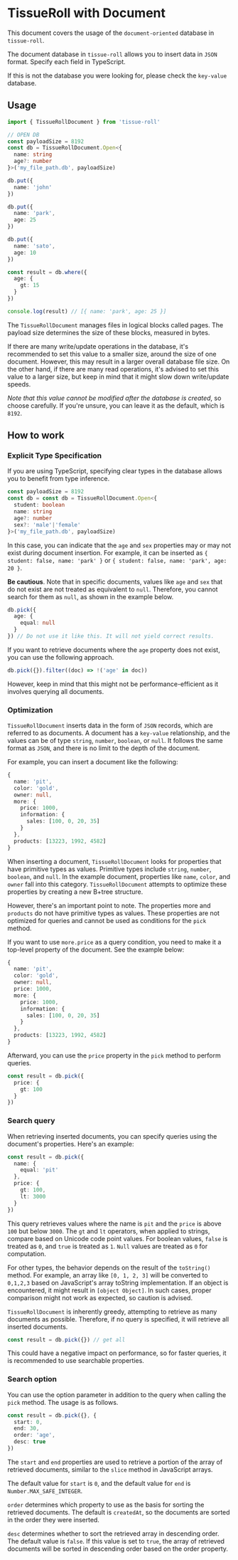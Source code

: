 # TissueRoll with Document

This document covers the usage of the `document-oriented` database in `tissue-roll`.

The document database in `tissue-roll` allows you to insert data in `JSON` format. Specify each field in TypeScript.

If this is not the database you were looking for, please check the `key-value` database.

## Usage

```typescript
import { TissueRollDocument } from 'tissue-roll'

// OPEN DB
const payloadSize = 8192
const db = TissueRollDocument.Open<{
  name: string
  age?: number
}>('my_file_path.db', payloadSize)

db.put({
  name: 'john'
})

db.put({
  name: 'park',
  age: 25
})

db.put({
  name: 'sato',
  age: 10
})

const result = db.where({
  age: {
    gt: 15
  }
})

console.log(result) // [{ name: 'park', age: 25 }]
```

The `TissueRollDocument` manages files in logical blocks called pages. The payload size determines the size of these blocks, measured in bytes.

If there are many write/update operations in the database, it's recommended to set this value to a smaller size, around the size of one document. However, this may result in a larger overall database file size. On the other hand, if there are many read operations, it's advised to set this value to a larger size, but keep in mind that it might slow down write/update speeds.

*Note that this value cannot be modified after the database is created*, so choose carefully. If you're unsure, you can leave it as the default, which is `8192`.

## How to work

### Explicit Type Specification

If you are using TypeScript, specifying clear types in the database allows you to benefit from type inference.

```typescript
const payloadSize = 8192
const db = const db = TissueRollDocument.Open<{
  student: boolean
  name: string
  age?: number
  sex?: 'male'|'female'
}>('my_file_path.db', payloadSize)
```

In this case, you can indicate that the `age` and `sex` properties may or may not exist during document insertion. For example, it can be inserted as `{ student: false, name: 'park' }` or `{ student: false, name: 'park', age: 20 }`.

**Be cautious**. Note that in specific documents, values like `age` and `sex` that do not exist are not treated as equivalent to `null`. Therefore, you cannot search for them as `null`, as shown in the example below.

```typescript
db.pick({
  age: {
    equal: null
  }
}) // Do not use it like this. It will not yield correct results.
```

If you want to retrieve documents where the `age` property does not exist, you can use the following approach.

```typescript
db.pick({}).filter((doc) => !('age' in doc))
```

However, keep in mind that this might not be performance-efficient as it involves querying all documents.

### Optimization

`TissueRollDocument` inserts data in the form of `JSON` records, which are referred to as documents. A document has a `key-value` relationship, and the values can be of type `string`, `number`, `boolean`, or `null`. It follows the same format as `JSON`, and there is no limit to the depth of the document.

For example, you can insert a document like the following:

```typescript
{
  name: 'pit',
  color: 'gold',
  owner: null,
  more: {
    price: 1000,
    information: {
      sales: [100, 0, 20, 35]
    }
  },
  products: [13223, 1992, 4582]
}
```

When inserting a document, `TissueRollDocument` looks for properties that have primitive types as values. Primitive types include `string`, `number`, `boolean`, and `null`. In the example document, properties like `name`, `color`, and `owner` fall into this category. `TissueRollDocument` attempts to optimize these properties by creating a new B+tree structure.

However, there's an important point to note. The properties more and `products` do not have primitive types as values. These properties are not optimized for queries and cannot be used as conditions for the `pick` method.

If you want to use `more.price` as a query condition, you need to make it a top-level property of the document. See the example below:

```typescript
{
  name: 'pit',
  color: 'gold',
  owner: null,
  price: 1000,
  more: {
    price: 1000,
    information: {
      sales: [100, 0, 20, 35]
    }
  },
  products: [13223, 1992, 4582]
}
```

Afterward, you can use the `price` property in the `pick` method to perform queries.

```typescript
const result = db.pick({
  price: {
    gt: 100
  }
})
```

### Search query

When retrieving inserted documents, you can specify queries using the document's properties. Here's an example:

```typescript
const result = db.pick({
  name: {
    equal: 'pit'
  },
  price: {
    gt: 100,
    lt: 3000
  }
})
```

This query retrieves values where the name is `pit` and the `price` is above `100` but below `3000`. The `gt` and `lt` operators, when applied to strings, compare based on Unicode code point values. For boolean values, `false` is treated as `0`, and `true` is treated as `1`. `Null` values are treated as `0` for computation.

For other types, the behavior depends on the result of the `toString()` method. For example, an array like `[0, 1, 2, 3]` will be converted to `0,1,2,3` based on JavaScript's array toString implementation. If an object is encountered, it might result in `[object Object]`. In such cases, proper comparison might not work as expected, so caution is advised.

`TissueRollDocument` is inherently greedy, attempting to retrieve as many documents as possible. Therefore, if no query is specified, it will retrieve all inserted documents.

```typescript
const result = db.pick({}) // get all
```

This could have a negative impact on performance, so for faster queries, it is recommended to use searchable properties.

### Search option

You can use the option parameter in addition to the query when calling the `pick` method. The usage is as follows.

```typescript
const result = db.pick({}, {
  start: 0,
  end: 30,
  order: 'age',
  desc: true
})
```

The `start` and `end` properties are used to retrieve a portion of the array of retrieved documents, similar to the `slice` method in JavaScript arrays.

The default value for `start` is `0`, and the default value for `end` is `Number.MAX_SAFE_INTEGER`.

`order` determines which property to use as the basis for sorting the retrieved documents. The default is `createdAt`, so the documents are sorted in the order they were inserted.

`desc` determines whether to sort the retrieved array in descending order. The default value is `false`. If this value is set to `true`, the array of retrieved documents will be sorted in descending order based on the order property.
